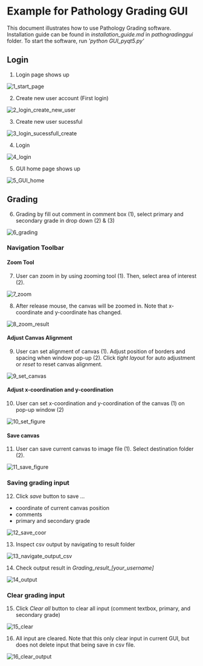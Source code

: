 # Example for Pathology Grading GUI
This document illustrates how to use Pathology Grading software. Installation guide can be found in *installation_guide.md* in *pathogradinggui* folder. To start the software, run *'python GUI_pyqt5.py'*

## Login
1) Login page shows up

![1_start_page](./pics/1_start_page.png)

2) Create new user account (First login)

![2_login_create_new_user](./pics/2_login_create_new_user.png)

3) Create new user sucessful

![3_login_sucessfull_create](./pics/3_login_sucessfull_create.png)

4) Login

![4_login](./pics/4_login.png)

5) GUI home page shows up

![5_GUI_home](./pics/5_GUI_home.png)


## Grading 
6) Grading by fill out comment in comment box (1), select primary and secondary grade in drop down (2) & (3)

![6_grading](./pics/6_grading.png)

### Navigation Toolbar

#### Zoom Tool
7) User can zoom in by using zooming tool (1). Then, select area of interest (2).

![7_zoom](./pics/7_zoom.png)

8) After release mouse, the canvas will be zoomed in. Note that x-coordinate and y-coordinate has changed.

![8_zoom_result](./pics/8_zoom_result.png)

#### Adjust Canvas Alignment

9) User can set alignment of canvas (1). Adjust position of borders and spacing when window pop-up (2). Click *tight layout* for auto adjustment or *reset* to reset canvas alignment.

![9_set_canvas](./pics/9_set_canvas.png)

#### Adjust x-coordination and y-coordination

10) User can set x-coordination and y-coordination of the canvas (1) on pop-up window (2)

![10_set_figure](./pics//10_set_figure.png)

#### Save canvas

11) User can save current canvas to image file (1). Select destination folder (2).

![11_save_figure](./pics/11_save_figure.png)

### Saving grading input

12) Click *save* button to save ...
- coordinate of current canvas position
- comments
- primary and secondary grade

![12_save_coor](./pics/12_save_coor.png)

13) Inspect csv output by navigating to result folder

![13_navigate_output_csv](./pics/13_navigate_output_csv.png)

14) Check output result in *Grading_result_[your_username]*

![14_output](./pics/14_output.png)

### Clear grading input

15) Click *Clear all* button to clear all input (comment textbox, primary, and secondary grade)

![15_clear](./pics/15_clear.png)

16) All input are cleared. Note that this only clear input in current GUI, but does not delete input that being save in csv file.

![16_clear_output](./pics/16_clear_output.png)
